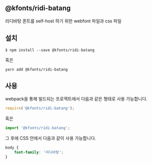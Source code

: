 
@kfonts/ridi-batang
---------------------

리디바탕 폰트를 self-host 하기 위한 webfont 파일과 css 파일

설치
----

```
$ npm install --save @kfonts/ridi-batang
```

혹은

```
yarn add @kfonts/ridi-batang
```

사용
----

webpack을 통해 빌드되는 프로젝트에서 다음과 같은 형태로 사용 가능합니다.

```js
require('@kfonts/ridi-batang');
```

혹은

```js
import '@kfonts/ridi-batang';
```

그 후에 CSS 안에서 다음과 같이 사용 가능합니다.

```css
body {
    font-family: '리디바탕';
}
```
